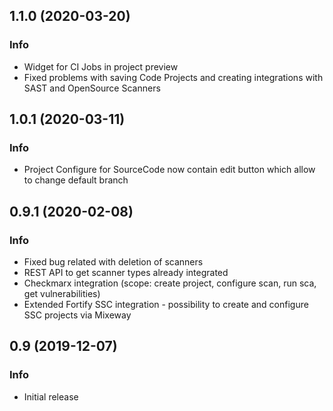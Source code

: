 
<a name="1.1.0"></a>
## 1.1.0 (2020-03-20)

### Info

* Widget for CI Jobs in project preview
* Fixed problems with saving Code Projects and creating integrations with SAST and OpenSource Scanners

<a name="1.0.1"></a>
## 1.0.1 (2020-03-11)

### Info

* Project Configure for SourceCode now contain edit button which allow to change default branch


<a name="0.9.2"></a>
## 0.9.1 (2020-02-08)

### Info

* Fixed bug related with deletion of scanners
* REST API to get scanner types already integrated
* Checkmarx integration (scope: create project, configure scan, run sca, get vulnerabilities)
* Extended Fortify SSC integration - possibility to create and configure SSC projects via Mixeway

<a name="0.9"></a>
## 0.9 (2019-12-07)

### Info

* Initial release
